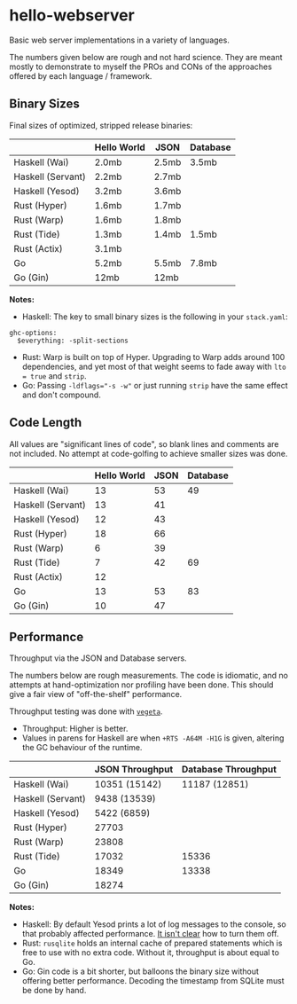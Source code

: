 # hello-webserver

Basic web server implementations in a variety of languages.

The numbers given below are rough and not hard science. They are meant mostly to
demonstrate to myself the PROs and CONs of the approaches offered by each
language / framework.

## Binary Sizes

Final sizes of optimized, stripped release binaries:

|                   | Hello World | JSON  | Database |
|-------------------|-------------|-------|----------|
| Haskell (Wai)     | 2.0mb       | 2.5mb | 3.5mb    |
| Haskell (Servant) | 2.2mb       | 2.7mb |          |
| Haskell (Yesod)   | 3.2mb       | 3.6mb |          |
| Rust (Hyper)      | 1.6mb       | 1.7mb |          |
| Rust (Warp)       | 1.6mb       | 1.8mb |          |
| Rust (Tide)       | 1.3mb       | 1.4mb | 1.5mb    |
| Rust (Actix)      | 3.1mb       |       |          |
| Go                | 5.2mb       | 5.5mb | 7.8mb    |
| Go (Gin)          | 12mb        | 12mb  |          |

**Notes:**

- Haskell: The key to small binary sizes is the following in your `stack.yaml`:
```
ghc-options:
  $everything: -split-sections
```
- Rust: Warp is built on top of Hyper. Upgrading to Warp adds around 100
  dependencies, and yet most of that weight seems to fade away with `lto = true`
  and `strip`.
- Go: Passing `-ldflags="-s -w"` or just running `strip` have the same effect
  and don't compound.

## Code Length

All values are "significant lines of code", so blank lines and comments are not
included. No attempt at code-golfing to achieve smaller sizes was done.

|                   | Hello World | JSON | Database |
|-------------------|-------------|------|----------|
| Haskell (Wai)     |          13 |   53 |       49 |
| Haskell (Servant) |          13 |   41 |          |
| Haskell (Yesod)   |          12 |   43 |          |
| Rust (Hyper)      |          18 |   66 |          |
| Rust (Warp)       |           6 |   39 |          |
| Rust (Tide)       |           7 |   42 |       69 |
| Rust (Actix)      |          12 |      |          |
| Go                |          13 |   53 |       83 |
| Go (Gin)          |          10 |   47 |          |

## Performance

Throughput via the JSON and Database servers.

The numbers below are rough measurements. The code is idiomatic, and no attempts
at hand-optimization nor profiling have been done. This should give a fair view
of "off-the-shelf" performance.

Throughput testing was done with [`vegeta`](https://github.com/tsenart/vegeta).

- Throughput: Higher is better.
- Values in parens for Haskell are when `+RTS -A64M -H1G` is given, altering the
  GC behaviour of the runtime.

|                   | JSON Throughput | Database Throughput |
|-------------------|-----------------|---------------------|
| Haskell (Wai)     |   10351 (15142) |       11187 (12851) |
| Haskell (Servant) |    9438 (13539) |                     |
| Haskell (Yesod)   |     5422 (6859) |                     |
| Rust (Hyper)      |           27703 |                     |
| Rust (Warp)       |           23808 |                     |
| Rust (Tide)       |           17032 |               15336 |
| Go                |           18349 |               13338 |
| Go (Gin)          |           18274 |                     |

**Notes:**

- Haskell: By default Yesod prints a lot of log messages to the console, so that
  probably affected performance. [It isn't
  clear](https://discourse.haskell.org/t/how-to-disable-logging-per-request-in-yesod/686)
  how to turn them off.
- Rust: `rusqlite` holds an internal cache of prepared statements which is free
  to use with no extra code. Without it, throughput is about equal to Go.
- Go: Gin code is a bit shorter, but balloons the binary size without offering
  better performance. Decoding the timestamp from SQLite must be done by hand.

